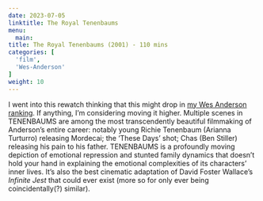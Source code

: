 ```yaml
---
date: 2023-07-05
linktitle: The Royal Tenenbaums
menu:
  main:
title: The Royal Tenenbaums (2001) - 110 mins
categories: [
  'film',
  'Wes-Anderson'
]
weight: 10
---
```


I went into this rewatch thinking that this might drop in [my Wes Anderson ranking](https://letterboxd.com/simonxix/list/wes-anderson-ranking/). If anything, I’m considering moving it higher. Multiple scenes in TENENBAUMS are among the most transcendently beautiful filmmaking of Anderson’s entire career: notably young Richie Tenenbaum (Arianna Turturro) releasing Mordecai; the ‘These Days’ shot; Chas (Ben Stiller) releasing his pain to his father. TENENBAUMS is a profoundly moving depiction of emotional repression and stunted family dynamics that doesn’t hold your hand in explaining the emotional complexities of its characters’ inner lives. It’s also the best cinematic adaptation of David Foster Wallace’s *Infinite Jest* that could ever exist (more so for only ever being coincidentally(?) similar).

